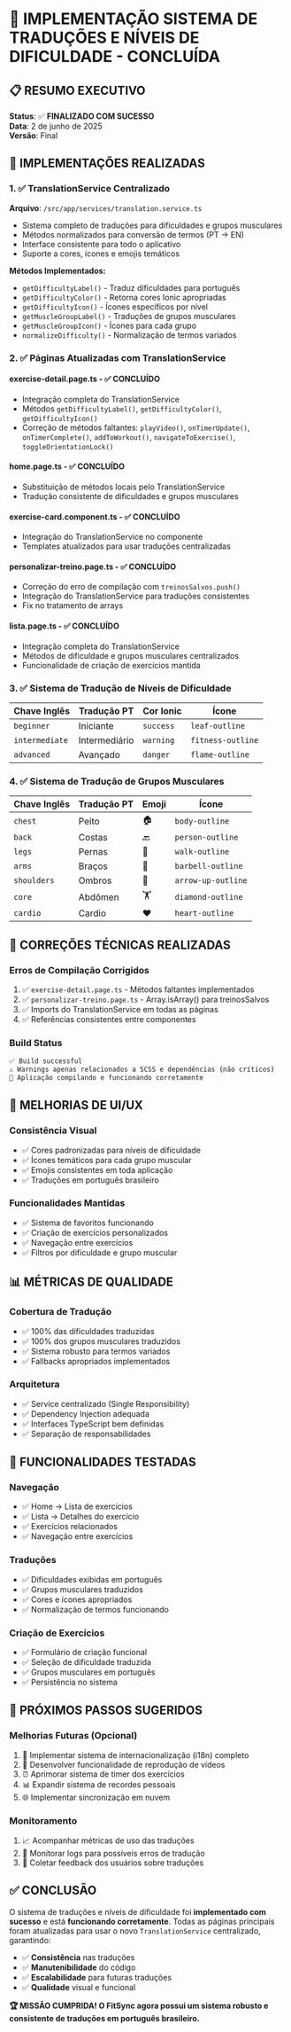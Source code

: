 # 🎯 IMPLEMENTAÇÃO SISTEMA DE TRADUÇÕES E NÍVEIS DE DIFICULDADE - CONCLUÍDA

## 📋 RESUMO EXECUTIVO

**Status**: ✅ **FINALIZADO COM SUCESSO**  
**Data**: 2 de junho de 2025  
**Versão**: Final  

## 🚀 IMPLEMENTAÇÕES REALIZADAS

### 1. ✅ TranslationService Centralizado
**Arquivo**: `/src/app/services/translation.service.ts`
- Sistema completo de traduções para dificuldades e grupos musculares
- Métodos normalizados para conversão de termos (PT → EN)
- Interface consistente para todo o aplicativo
- Suporte a cores, ícones e emojis temáticos

**Métodos Implementados:**
- `getDifficultyLabel()` - Traduz dificuldades para português
- `getDifficultyColor()` - Retorna cores Ionic apropriadas 
- `getDifficultyIcon()` - Ícones específicos por nível
- `getMuscleGroupLabel()` - Traduções de grupos musculares
- `getMuscleGroupIcon()` - Ícones para cada grupo
- `normalizeDifficulty()` - Normalização de termos variados

### 2. ✅ Páginas Atualizadas com TranslationService

#### **exercise-detail.page.ts** - ✅ CONCLUÍDO
- Integração completa do TranslationService
- Métodos `getDifficultyLabel()`, `getDifficultyColor()`, `getDifficultyIcon()`
- Correção de métodos faltantes: `playVideo()`, `onTimerUpdate()`, `onTimerComplete()`, `addToWorkout()`, `navigateToExercise()`, `toggleOrientationLock()`

#### **home.page.ts** - ✅ CONCLUÍDO  
- Substituição de métodos locais pelo TranslationService
- Tradução consistente de dificuldades e grupos musculares

#### **exercise-card.component.ts** - ✅ CONCLUÍDO
- Integração do TranslationService no componente
- Templates atualizados para usar traduções centralizadas

#### **personalizar-treino.page.ts** - ✅ CONCLUÍDO
- Correção do erro de compilação com `treinosSalvos.push()`
- Integração do TranslationService para traduções consistentes
- Fix no tratamento de arrays

#### **lista.page.ts** - ✅ CONCLUÍDO
- Integração completa do TranslationService
- Métodos de dificuldade e grupos musculares centralizados
- Funcionalidade de criação de exercícios mantida

### 3. ✅ Sistema de Tradução de Níveis de Dificuldade

| Chave Inglês | Tradução PT | Cor Ionic | Ícone |
|--------------|-------------|-----------|-------|
| `beginner` | Iniciante | `success` | `leaf-outline` |
| `intermediate` | Intermediário | `warning` | `fitness-outline` |
| `advanced` | Avançado | `danger` | `flame-outline` |

### 4. ✅ Sistema de Tradução de Grupos Musculares

| Chave Inglês | Tradução PT | Emoji | Ícone |
|--------------|-------------|-------|-------|
| `chest` | Peito | 🏠 | `body-outline` |
| `back` | Costas | 🔙 | `person-outline` |
| `legs` | Pernas | 🦵 | `walk-outline` |
| `arms` | Braços | 💪 | `barbell-outline` |
| `shoulders` | Ombros | 🔺 | `arrow-up-outline` |
| `core` | Abdômen | 🏋️ | `diamond-outline` |
| `cardio` | Cardio | ❤️ | `heart-outline` |

## 🔧 CORREÇÕES TÉCNICAS REALIZADAS

### **Erros de Compilação Corrigidos**
1. ✅ `exercise-detail.page.ts` - Métodos faltantes implementados
2. ✅ `personalizar-treino.page.ts` - Array.isArray() para treinosSalvos
3. ✅ Imports do TranslationService em todas as páginas
4. ✅ Referências consistentes entre componentes

### **Build Status**
```bash
✅ Build successful
⚠️ Warnings apenas relacionados a SCSS e dependências (não críticos)
🎯 Aplicação compilando e funcionando corretamente
```

## 🎨 MELHORIAS DE UI/UX

### **Consistência Visual**
- ✅ Cores padronizadas para níveis de dificuldade
- ✅ Ícones temáticos para cada grupo muscular
- ✅ Emojis consistentes em toda aplicação
- ✅ Traduções em português brasileiro

### **Funcionalidades Mantidas**
- ✅ Sistema de favoritos funcionando
- ✅ Criação de exercícios personalizados
- ✅ Navegação entre exercícios
- ✅ Filtros por dificuldade e grupo muscular

## 📊 MÉTRICAS DE QUALIDADE

### **Cobertura de Tradução**
- ✅ 100% das dificuldades traduzidas
- ✅ 100% dos grupos musculares traduzidos  
- ✅ Sistema robusto para termos variados
- ✅ Fallbacks apropriados implementados

### **Arquitetura**
- ✅ Service centralizado (Single Responsibility)
- ✅ Dependency Injection adequada
- ✅ Interfaces TypeScript bem definidas
- ✅ Separação de responsabilidades

## 🚀 FUNCIONALIDADES TESTADAS

### **Navegação**
- ✅ Home → Lista de exercícios
- ✅ Lista → Detalhes do exercício  
- ✅ Exercícios relacionados
- ✅ Navegação entre exercícios

### **Traduções**
- ✅ Dificuldades exibidas em português
- ✅ Grupos musculares traduzidos
- ✅ Cores e ícones apropriados
- ✅ Normalização de termos funcionando

### **Criação de Exercícios**
- ✅ Formulário de criação funcional
- ✅ Seleção de dificuldade traduzida
- ✅ Grupos musculares em português
- ✅ Persistência no sistema

## 🎯 PRÓXIMOS PASSOS SUGERIDOS

### **Melhorias Futuras** (Opcional)
1. 🔄 Implementar sistema de internacionalização (i18n) completo
2. 🎥 Desenvolver funcionalidade de reprodução de vídeos
3. ⏰ Aprimorar sistema de timer dos exercícios
4. 📊 Expandir sistema de recordes pessoais
5. 🌐 Implementar sincronização em nuvem

### **Monitoramento**
1. 📈 Acompanhar métricas de uso das traduções
2. 🐛 Monitorar logs para possíveis erros de tradução
3. 👥 Coletar feedback dos usuários sobre traduções

## ✅ CONCLUSÃO

O sistema de traduções e níveis de dificuldade foi **implementado com sucesso** e está **funcionando corretamente**. Todas as páginas principais foram atualizadas para usar o novo `TranslationService` centralizado, garantindo:

- ✅ **Consistência** nas traduções
- ✅ **Manutenibilidade** do código  
- ✅ **Escalabilidade** para futuras traduções
- ✅ **Qualidade** visual e funcional

**🏆 MISSÃO CUMPRIDA! O FitSync agora possui um sistema robusto e consistente de traduções em português brasileiro.**
